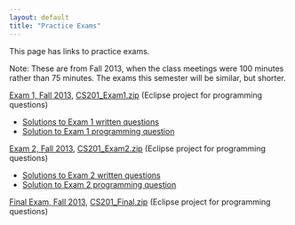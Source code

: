 ```yaml
---
layout: default
title: "Practice Exams"
---
```


This page has links to practice exams.

Note: These are from Fall 2013, when the class meetings were 100 minutes rather than 75 minutes.  The exams this semester will be similar, but shorter.

[Exam 1, Fall 2013](cs201-fall2013-exam1.pdf), [CS201\_Exam1.zip](CS201_Exam1.zip) (Eclipse project for programming questions)

* [Solutions to Exam 1 written questions](cs201-fall2013-exam1-solution.pdf)
* [Solution to Exam 1 programming question](CS201_Exam1_Solution.zip)

[Exam 2, Fall 2013](cs201-fall2013-exam2.pdf), [CS201\_Exam2.zip](CS201_Exam2.zip) (Eclipse project for programming questions)

* [Solutions to Exam 2 written questions](cs201-fall2013-exam2-solution.pdf)
* [Solution to Exam 2 programming question](CS201_Exam2_Solution.zip)

[Final Exam, Fall 2013](cs201-fall2013-final.pdf), [CS201\_Final.zip](CS201_Final.zip) (Eclipse project for programming questions)
